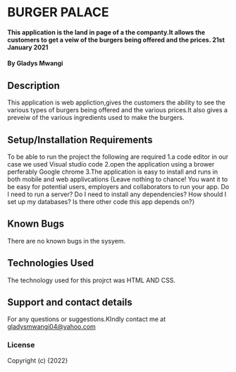# BURGER PALACE
 
#### This application is the land in page of a the companty.It allows the customers to get a veiw of the burgers being offered and the prices. 21st January 2021
#### By **Gladys Mwangi**
## Description
This application is web appliction,gives the customers the ability to see the various types of burgers being offered and the various prices.It also gives a preveiw of the various ingredients used to make the burgers.
## Setup/Installation Requirements

To be able to run the project the following are required
1.a code editor in our case we used Visual studio code
2.open the application using a brower perferably Google chrome
3.The application is easy to install and runs in both mobile and web applivcations
{Leave nothing to chance! You want it to be easy for potential users, employers and collaborators to run your app. Do I need to run a server? Do I need to install any dependencies? How should I set up my databases? Is there other code this app depends on?}
## Known Bugs
There are no known bugs in the sysyem. 
## Technologies Used
The technology used for this projrct was HTML AND CSS.
## Support and contact details
For any questions or suggestions.KIndly contact me at gladysmwangi04@yahoo.com
### License

Copyright (c) {2022} 
